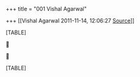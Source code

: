 +++
title = "001 Vishal Agarwal"

+++
[[Vishal Agarwal	2011-11-14, 12:06:27 [Source](https://groups.google.com/g/bvparishat/c/UL6aMqP6Efs)]]



[TABLE]





[TABLE]

